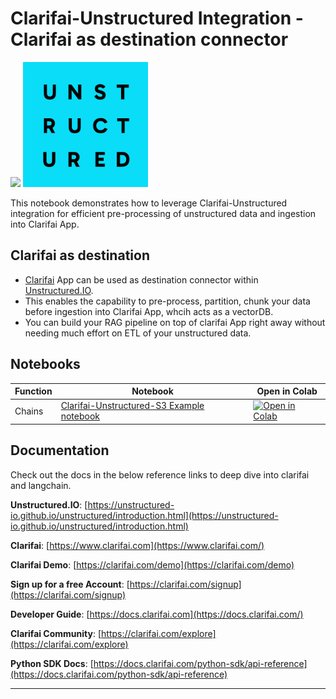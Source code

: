 # Clarifai-Unstructured Integration - Clarifai as destination connector

<img src="https://www.acquia.com/sites/default/files/styles/large/public/media/image/2023-08/Clarifai%20Logo_Integration.png?itok=rBf2SQ2H" width="200"> <img src="https://raw.githubusercontent.com/Unstructured-IO/unstructured/main/img/unstructured_logo.png" width="200">

This notebook demonstrates how to leverage Clarifai-Unstructured integration for efficient pre-processing of unstructured data and ingestion into Clarifai App.

## Clarifai as destination

* [Clarifai](https://www.clarifai.com/) App can be used as destination connector within [Unstructured.IO](https://unstructured.io/).
* This enables the capability to pre-process, partition, chunk your data before ingestion into Clarifai App, whcih acts as a vectorDB.
* You can build your RAG pipeline on top of clarifai App right away without needing much effort on ETL of your unstructured data.


## Notebooks
| Function    | Notebook    | Open in Colab |
| ----------- | ----------- | -----------   |
| Chains      | [Clarifai-Unstructured-S3 Example notebook](https://github.com/Clarifai/examples/blob/main/Integrations/Unstructured/Clarifai_Unstructured_integration_demo.ipynb) | [![Open in Colab](https://colab.research.google.com/assets/colab-badge.svg)](https://colab.research.google.com/github/Clarifai/examples/blob/main/Integrations/Unstructured/Clarifai_Unstructured_integration_demo.ipynb) |




## Documentation
Check out the docs in the below reference links to deep dive into clarifai and langchain.

**Unstructured.IO**: [https://unstructured-io.github.io/unstructured/introduction.html](https://unstructured-io.github.io/unstructured/introduction.html)

**Clarifai**: [https://www.clarifai.com](https://www.clarifai.com/)

**Clarifai Demo**: [https://clarifai.com/demo](https://clarifai.com/demo)

**Sign up for a free Account**: [https://clarifai.com/signup](https://clarifai.com/signup)

**Developer Guide**: [https://docs.clarifai.com](https://docs.clarifai.com/)

**Clarifai Community**: [https://clarifai.com/explore](https://clarifai.com/explore)

**Python SDK Docs**: [https://docs.clarifai.com/python-sdk/api-reference](https://docs.clarifai.com/python-sdk/api-reference)

---
